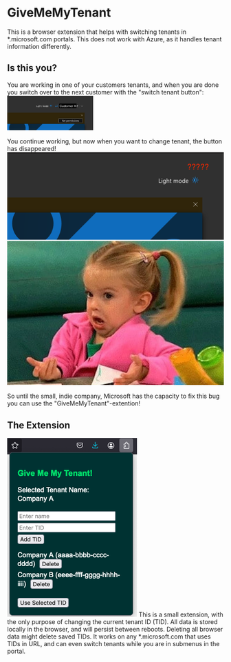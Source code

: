 # GiveMeMyTenant
 This is a browser extension that helps with switching tenants in *.microsoft.com portals. This does not work with Azure, as it handles tenant information differently. 

 ## Is this you?
 You are working in one of your customers tenants, and when you are done you switch over to the next customer with the "switch tenant button":
 <img src="./images/microsoft_switch_button.png" alt="Microsoft Switch button" width="200" />

 You continue working, but now when you want to change tenant, the button has disappeared!
 ![Where is button?](./images/where_button.png)
 ![I donno whats going on](./images/i_dunno.jpg)

 So until the small, indie company, Microsoft has the capacity to fix this bug you can use the "GiveMeMyTenant"-extention!

 ## The Extension
 ![GiveMeMyTenant image](./images/GiveMeMyTenant.png)
 This is a small extension, with the only purpose of changing the current tenant ID (TID). 
 All data is stored locally in the browser, and will persist between reboots. Deleting all browser data might delete saved TIDs. 
 It works on any *.microsoft.com that uses TIDs in URL, and can even switch tenants while you are in submenus in the portal. 